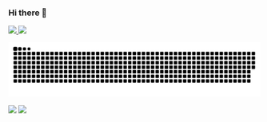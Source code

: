 ### Hi there 👋

 <div>
  <a href="https://github.com/tauanybueno">
  <img height="180em" src="https://github-readme-stats.vercel.app/api?username=tauanybueno&show_icons=true&theme=onedark&include_all_commits=true&count_private=true"/>
  <img height="180em" src="https://github-readme-stats.vercel.app/api/top-langs/?username=tauanybueno&layout=compact&langs_count=7&theme=onedark"/>
</div>

</div>

![Snake animation](https://github.com/tauanybueno/tauanybueno/blob/output/github-contribution-grid-snake.svg)

<div> 
 <a href = "mailto:tauanygbueno@hotmail.com"><img src="https://img.shields.io/badge/Hotmail-0078D4?style=for-the-badge&logo=microsoft-outlook&logoColor=white" target="_blank"></a>
 <a href="https://www.linkedin.com/in/tauanybueno/" target="_blank"><img src="https://img.shields.io/badge/-LinkedIn-%230077B5?style=for-the-badge&logo=linkedin&logoColor=white" target="_blank"></a> 
  
</div>

